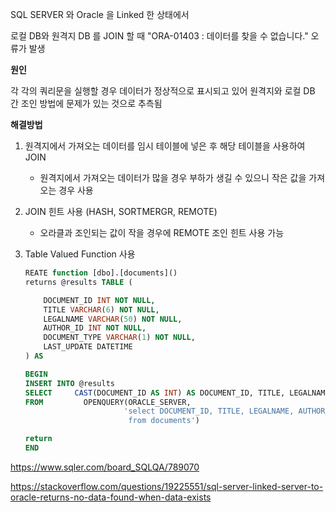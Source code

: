 SQL SERVER 와 Oracle 을 Linked 한 상태에서

로컬 DB와 원격지 DB 를 JOIN 할 때 "ORA-01403 : 데이터를 찾을 수 없습니다." 오류가 발생



**원인**



각 각의 쿼리문을 실행할 경우 데이터가 정상적으로 표시되고 있어 원격지와 로컬 DB 간 조인 방법에 문제가 있는 것으로 추측됨



**해결방법**

1. 원격지에서 가져오는 데이터를 임시 테이블에 넣은 후 해당 테이블을 사용하여 JOIN 

   - 원격지에서 가져오는 데이터가 많을 경우 부하가 생길 수 있으니 작은 값을 가져오는 경우 사용

2. JOIN 힌트 사용 (HASH, SORTMERGR, REMOTE)     

   - 오라클과 조인되는 값이  작을 경우에 REMOTE 조인 힌트 사용 가능

3. Table Valued Function 사용

   ```sql
   REATE function [dbo].[documents]()
   returns @results TABLE (
   
       DOCUMENT_ID INT NOT NULL,
       TITLE VARCHAR(6) NOT NULL,
       LEGALNAME VARCHAR(50) NOT NULL,
       AUTHOR_ID INT NOT NULL,
       DOCUMENT_TYPE VARCHAR(1) NOT NULL,
       LAST_UPDATE DATETIME
   ) AS 
   
   BEGIN
   INSERT INTO @results
   SELECT     CAST(DOCUMENT_ID AS INT) AS DOCUMENT_ID, TITLE, LEGALNAME, CAST(AUTHOR_ID AS INT) AS AUTHOR_ID, DOCUMENT_TYPE, LAST_UPDATE
   FROM         OPENQUERY(ORACLE_SERVER, 
                         'select DOCUMENT_ID, TITLE, LEGALNAME, AUTHOR_ID, DOCUMENT_TYPE, FUNDTYPE, LAST_UPDATE
                          from documents')
   
   return
   END
   ```
https://www.sqler.com/board_SQLQA/789070

https://stackoverflow.com/questions/19225551/sql-server-linked-server-to-oracle-returns-no-data-found-when-data-exists


   

